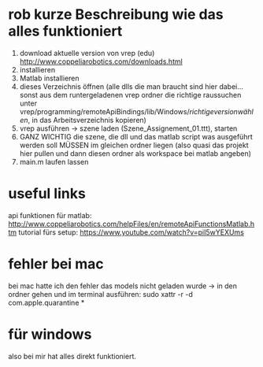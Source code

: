 # rob kurze Beschreibung wie das alles funktioniert

1. download aktuelle version von vrep (edu) http://www.coppeliarobotics.com/downloads.html
2. installieren
3. Matlab installieren
4. dieses Verzeichnis öffnen (alle dlls die man braucht sind hier dabei... sonst aus dem runtergeladenen vrep ordner die richtige raussuchen unter vrep/programming/remoteApiBindings/lib/Windows/$richtige version wählen$, in das Arbeitsverzeichnis kopieren)
5. vrep ausführen -> szene laden (Szene_Assignement_01.ttt), starten
6. GANZ WICHTIG die szene, die dll und das matlab script was ausgeführt werden soll MÜSSEN im gleichen ordner liegen (also quasi das projekt hier pullen und dann diesen ordner als workspace bei matlab angeben)
7. main.m laufen lassen

# useful links
api funktionen für matlab: http://www.coppeliarobotics.com/helpFiles/en/remoteApiFunctionsMatlab.htm 
tutorial fürs setup: https://www.youtube.com/watch?v=piI5wYEXUms

# fehler bei mac
bei mac hatte ich den fehler das models nicht geladen wurde -> in den ordner gehen und im terminal ausführen:
sudo xattr -r -d com.apple.quarantine *

# für windows
also bei mir hat alles direkt funktioniert. 

